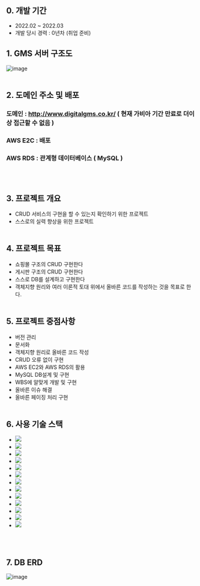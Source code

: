 ## 0. 개발 기간
* 2022.02 ~ 2022.03
* 개발 당시 경력 : 0년차 (취업 준비)
## 1. GMS 서버 구조도
![image](https://github.com/JeonDaehong/GameManagementSystem/assets/90895144/d6b68a41-4d43-4279-9b84-300a95e80e23)
<br/><br/>
## 2. 도메인 주소 및 배포
### 도메인 : http://www.digitalgms.co.kr/ ( 현재 가비아 기간 만료로 더이상 접근할 수 없음 )
### AWS E2C : 배포
### AWS RDS : 관계형 데이터베이스 ( MySQL )
<br/><br/>
## 3. 프로젝트 개요
* CRUD 서비스의 구현을 할 수 있는지 확인하기 위한 프로젝트
* 스스로의 실력 향상을 위한 프로젝트
<br/><br/>
## 4. 프로젝트 목표
* 쇼핑몰 구조의 CRUD 구현한다
* 게시판 구조의 CRUD 구현한다
* 스스로 DB를 설계하고 구현한다
* 객체지향 원리와 여러 이론적 토대 위에서 올바른 코드를 작성하는 것을 목표로 한다.
<br/><br/>
## 5. 프로젝트 중점사항
* 버전 관리
* 문서화
* 객체지향 원리로 올바른 코드 작성
* CRUD 오류 없이 구현
* AWS EC2와 AWS RDS의 활용
* MySQL DB설계 및 구현
* WBS에 알맞게 개발 및 구현
* 올바른 이슈 해결
* 올바른 페이징 처리 구현
<br/><br/>
## 6. 사용 기술 스택
* <img src="https://img.shields.io/badge/Java-000000?style=flat&logo=Java&logoColor=white"/>
* <img src="https://img.shields.io/badge/Spring-6DB33F?style=flat&logo=Spring&logoColor=white"/>
* <img src="https://img.shields.io/badge/JavaScript-F7DF1E?style=flat&logo=JavaScript&logoColor=white"/>
* <img src="https://img.shields.io/badge/jQuery-0769AD?style=flat&logo=jQuery&logoColor=white"/>
* <img src="https://img.shields.io/badge/HTML5-E34F26?style=flat&logo=HTML5&logoColor=white"/>
* <img src="https://img.shields.io/badge/CSS3-1572B6?style=flat&logo=CSS3&logoColor=white"/>
* <img src="https://img.shields.io/badge/Bootstrap-7952B3?style=flat&logo=Bootstrap&logoColor=white"/>
* <img src="https://img.shields.io/badge/MySQL-4479A1?style=flat&logo=MySQL&logoColor=white"/>
* <img src="https://img.shields.io/badge/Mybatis-000000?style=flat&logo=Mybatis&logoColor=white"/>
* <img src="https://img.shields.io/badge/Amazon AWS-232F3E?style=flat&logo=Amazon AWS&logoColor=white"/>
* <img src="https://img.shields.io/badge/Amazon EC2-FF9900?style=flat&logo=Amazon EC2&logoColor=white"/>
* <img src="https://img.shields.io/badge/Amazon RDS-527FFF?style=flat&logo=Amazon RDS&logoColor=white"/>
* <img src="https://img.shields.io/badge/Linux-FCC624?style=flat&logo=Linux&logoColor=white"/>
<br/><br/>
## 7. DB ERD
![image](https://github.com/JeonDaehong/GameManagementSystem/assets/90895144/9405fbbb-c3ea-4d26-8208-86861a3f4136)



